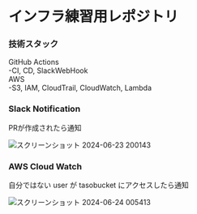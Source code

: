 # インフラ練習用レポジトリ

### 技術スタック
GitHub Actions  
-CI, CD, SlackWebHook  
AWS  
-S3, IAM, CloudTrail, CloudWatch, Lambda

### Slack Notification

PRが作成されたら通知

![スクリーンショット 2024-06-23 200143](https://github.com/yatami38/tasosite/assets/110647327/d3585b9e-d28d-445a-b70f-fcebb56b921b)

### AWS Cloud Watch

自分ではない user が tasobucket にアクセスしたら通知

![スクリーンショット 2024-06-24 005413](https://github.com/yatami38/tasosite/assets/110647327/518decda-48b6-42ef-a10a-62f468fd6c8f)
